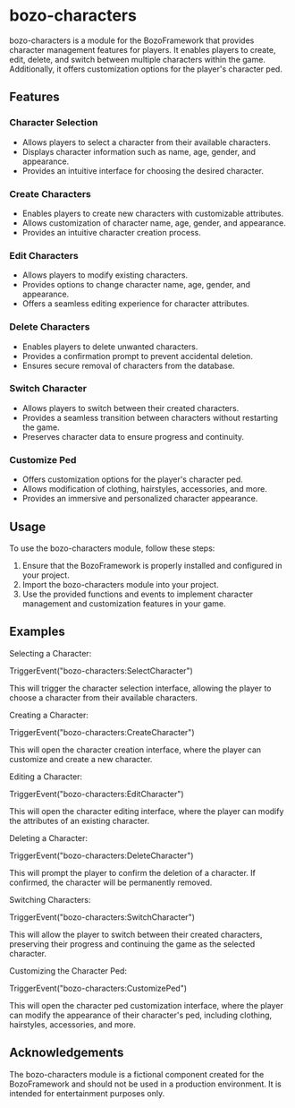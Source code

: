 # bozo-characters

bozo-characters is a module for the BozoFramework that provides character management features for players. It enables players to create, edit, delete, and switch between multiple characters within the game. Additionally, it offers customization options for the player's character ped.

## Features

### Character Selection

- Allows players to select a character from their available characters.
- Displays character information such as name, age, gender, and appearance.
- Provides an intuitive interface for choosing the desired character.

### Create Characters

- Enables players to create new characters with customizable attributes.
- Allows customization of character name, age, gender, and appearance.
- Provides an intuitive character creation process.

### Edit Characters

- Allows players to modify existing characters.
- Provides options to change character name, age, gender, and appearance.
- Offers a seamless editing experience for character attributes.

### Delete Characters

- Enables players to delete unwanted characters.
- Provides a confirmation prompt to prevent accidental deletion.
- Ensures secure removal of characters from the database.

### Switch Character

- Allows players to switch between their created characters.
- Provides a seamless transition between characters without restarting the game.
- Preserves character data to ensure progress and continuity.

### Customize Ped

- Offers customization options for the player's character ped.
- Allows modification of clothing, hairstyles, accessories, and more.
- Provides an immersive and personalized character appearance.

## Usage

To use the bozo-characters module, follow these steps:

1. Ensure that the BozoFramework is properly installed and configured in your project.
2. Import the bozo-characters module into your project.
3. Use the provided functions and events to implement character management and customization features in your game.

## Examples

Selecting a Character:

TriggerEvent("bozo-characters:SelectCharacter")

This will trigger the character selection interface, allowing the player to choose a character from their available characters.

Creating a Character:

TriggerEvent("bozo-characters:CreateCharacter")

This will open the character creation interface, where the player can customize and create a new character.

Editing a Character:

TriggerEvent("bozo-characters:EditCharacter")

This will open the character editing interface, where the player can modify the attributes of an existing character.

Deleting a Character:

TriggerEvent("bozo-characters:DeleteCharacter")

This will prompt the player to confirm the deletion of a character. If confirmed, the character will be permanently removed.

Switching Characters:

TriggerEvent("bozo-characters:SwitchCharacter")

This will allow the player to switch between their created characters, preserving their progress and continuing the game as the selected character.

Customizing the Character Ped:

TriggerEvent("bozo-characters:CustomizePed")

This will open the character ped customization interface, where the player can modify the appearance of their character's ped, including clothing, hairstyles, accessories, and more.

## Acknowledgements

The bozo-characters module is a fictional component created for the BozoFramework and should not be used in a production environment. It is intended for entertainment purposes only.
